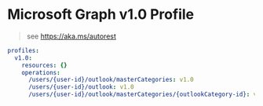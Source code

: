 # Microsoft Graph v1.0 Profile

> see https://aka.ms/autorest

``` yaml
profiles:
  v1.0:
    resources: {}
    operations:
      /users/{user-id}/outlook/masterCategories: v1.0
      /users/{user-id}/outlook: v1.0
      /users/{user-id}/outlook/masterCategories/{outlookCategory-id}: v1.0

```
